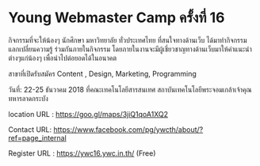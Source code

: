 # Young Webmaster Camp ครั้งที่ 16
กิจกรรมที่จะให้น้องๆ นักศึกษา มหาวิทยาลัย ทั่วประเทศไทย ที่สนใจทางด้านเว็บ ได้มาทำกิจกรรม แลกเปลี่ยนความรู้ ร่วมกันภายในกิจกรรม โดยภายในงานจะมีผู้เชี่ยวชาญทางด้านเว็บมาให้คำแนะนำต่างๆแก่น้องๆ เพื่อนำไปต่อยอดได้ในอนาคต

สาขาที่เปิดรับสมัคร 
Content , Design, Marketing, Programming

วันที่: 22-25 ธันวาคม 2018 ที่คณะเทคโนโลยีสารสนเทศ สถาบันเทคโนโลยีพระจอมเกล้าเจ้าคุณทหารลาดกระบัง

location URL : https://goo.gl/maps/3jiQ1qoA1XQ2

Contact URL: https://www.facebook.com/pg/ywcth/about/?ref=page_internal

Register URL : https://ywc16.ywc.in.th/ (Free)
